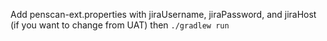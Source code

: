 Add penscan-ext.properties with jiraUsername, jiraPassword, and jiraHost (if you want to change from UAT) then ```./gradlew run```